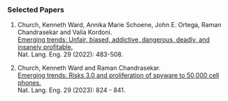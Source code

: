 ### Selected Papers

1. Church, Kenneth Ward, Annika Marie Schoene, John E. Ortega, Raman Chandrasekar and Valia Kordoni.  
[Emerging trends: Unfair, biased, addictive, dangerous, deadly, and insanely profitable.](https://www.cambridge.org/core/journals/natural-language-engineering/article/emerging-trends-unfair-biased-addictive-dangerous-deadly-and-insanely-profitable/D0430132D10687DE37E8FC6E63F65EA2)  
Nat. Lang. Eng. 29 (2022): 483-508.

2. Church, Kenneth Ward and Raman Chandrasekar.   
[Emerging trends: Risks 3.0 and proliferation of spyware to 50,000 cell phones.](https://www.cambridge.org/core/journals/natural-language-engineering/article/emerging-trends-risks-30-and-proliferation-of-spyware-to-50000-cell-phones/E493E2949551DB0D1CCB3C873E30C143)  
Nat. Lang. Eng. 29 (2023): 824 - 841.


